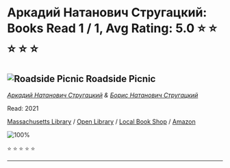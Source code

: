# Аркадий Натанович Стругацкий:  Books Read 1 / 1, Avg Rating: 5.0 :star: :star: :star: :star: :star:

## ![Roadside Picnic](https://covers.openlibrary.org/b/id/6752719-M.jpg) Roadside Picnic
*[Аркадий Натанович Стругацкий](../authors/АркадийНатановичСтругацкий) & [Борис Натанович Стругацкий](../authors/БорисНатановичСтругацкий)*

Read: 2021

[Massachusetts Library](https://library.minlib.net/search/i=9781399617208) / [Open Library](https://openlibrary.org/isbn/9781399617208) / [Local Book Shop](https://bookshop.org/book/9781399617208) / [Amazon](https://amazon.com/dp/0575093137)

![100%](https://geps.dev/progress/100) 

:star: :star: :star: :star: :star:

---

